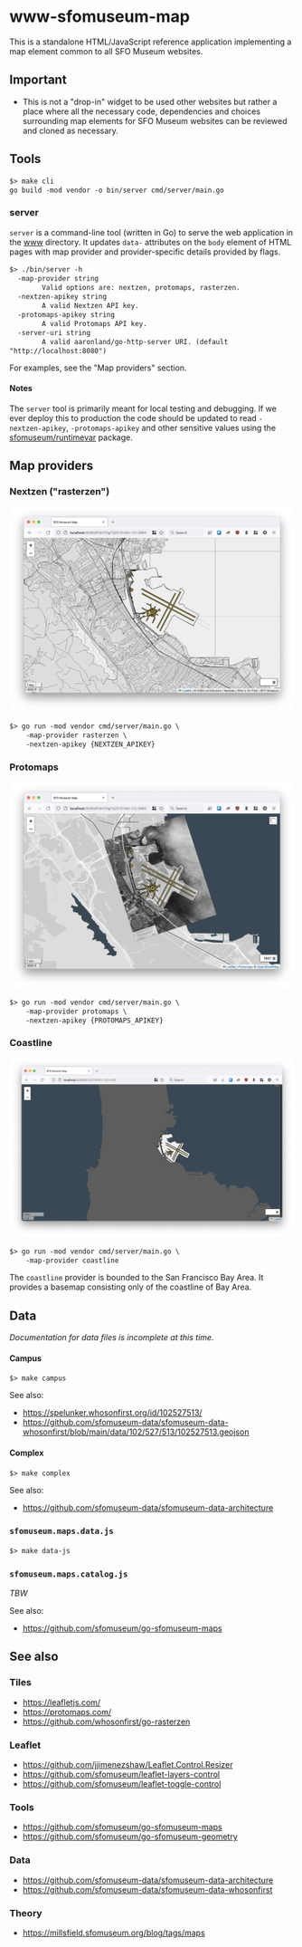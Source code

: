 # www-sfomuseum-map

This is a standalone HTML/JavaScript reference application implementing a map element common to all SFO Museum websites.

## Important

* This is not a "drop-in" widget to be used other websites but rather a place where all the necessary code, dependencies and choices surrounding map elements for SFO Museum websites can be reviewed and cloned as necessary.

## Tools

```
$> make cli
go build -mod vendor -o bin/server cmd/server/main.go
```

### server

`server` is a command-line tool (written in Go) to serve the web application in the [www](www) directory. It updates `data-` attributes on the `body` element of HTML pages with map provider and provider-specific details provided by flags.

```
$> ./bin/server -h
  -map-provider string
    	Valid options are: nextzen, protomaps, rasterzen.
  -nextzen-apikey string
    	A valid Nextzen API key.
  -protomaps-apikey string
    	A valid Protomaps API key.
  -server-uri string
    	A valid aaronland/go-http-server URI. (default "http://localhost:8080")
```

For examples, see the "Map providers" section.

#### Notes

The `server` tool is primarily meant for local testing and debugging. If we ever deploy this to production the code should be updated to read `-nextzen-apikey`, `-protomaps-apikey` and other sensitive values using the [sfomuseum/runtimevar](https://github.com/sfomuseum/runtimevar) package.

## Map providers

### Nextzen ("rasterzen")

![](docs/images/www-sfomuseum-map-nextzen.png)

```
$> go run -mod vendor cmd/server/main.go \
	-map-provider rasterzen \
	-nextzen-apikey {NEXTZEN_APIKEY}
```

### Protomaps

![](docs/images/www-sfomuseum-map-protomaps.png)

```
$> go run -mod vendor cmd/server/main.go \
	-map-provider protomaps \
	-nextzen-apikey {PROTOMAPS_APIKEY}
```

### Coastline

![](docs/images/www-sfomuseum-map-coastline.png)

```
$> go run -mod vendor cmd/server/main.go \
	-map-provider coastline
```

The `coastline` provider is bounded to the San Francisco Bay Area. It provides a basemap consisting only of the coastline of Bay Area.

## Data

_Documentation for data files is incomplete at this time._

#### Campus

```
$> make campus
```

See also:

* https://spelunker.whosonfirst.org/id/102527513/
* https://github.com/sfomuseum-data/sfomuseum-data-whosonfirst/blob/main/data/102/527/513/102527513.geojson

#### Complex

```
$> make complex
```

See also:

* https://github.com/sfomuseum-data/sfomuseum-data-architecture    

### `sfomuseum.maps.data.js`

```
$> make data-js
```

### `sfomuseum.maps.catalog.js`

_TBW_

See also:

* https://github.com/sfomuseum/go-sfomuseum-maps

## See also

### Tiles

* https://leafletjs.com/
* https://protomaps.com/
* https://github.com/whosonfirst/go-rasterzen

### Leaflet

* https://github.com/jjimenezshaw/Leaflet.Control.Resizer
* https://github.com/sfomuseum/leaflet-layers-control
* https://github.com/sfomuseum/leaflet-toggle-control

### Tools

* https://github.com/sfomuseum/go-sfomuseum-maps
* https://github.com/sfomuseum/go-sfomuseum-geometry

### Data

* https://github.com/sfomuseum-data/sfomuseum-data-architecture
* https://github.com/sfomuseum-data/sfomuseum-data-whosonfirst

### Theory

* https://millsfield.sfomuseum.org/blog/tags/maps